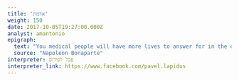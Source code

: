 ```yaml
---
title: 'אדמת'
weight: 150
date: 2017-10-05T19:27:00.000Z
analyst: amantonio
epigraph:
  text: "You medical people will have more lives to answer for in the other world than even we generals."
  source: "Napoleon Bonaparte"
interpreter: פבל לפידוס
interpreter_link: https://www.facebook.com/pavel.lapidus
---
```

